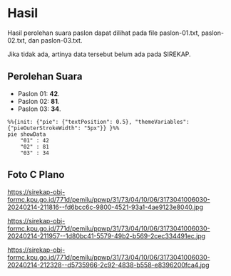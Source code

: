# Hasil

Hasil perolehan suara paslon dapat dilihat pada file paslon-01.txt, paslon-02.txt, dan paslon-03.txt.

Jika tidak ada, artinya data tersebut belum ada pada SIREKAP.

## Perolehan Suara

 * Paslon 01: **42**.
 * Paslon 02: **81**.
 * Paslon 03: **34**.

```mermaid
%%{init: {"pie": {"textPosition": 0.5}, "themeVariables": {"pieOuterStrokeWidth": "5px"}} }%%
pie showData
    "01" : 42
    "02" : 81
    "03" : 34
```
## Foto C Plano

https://sirekap-obj-formc.kpu.go.id/771d/pemilu/ppwp/31/73/04/10/06/3173041006030-20240214-211816--fd6bcc6c-9800-4521-93a1-4ae9123e8040.jpg

https://sirekap-obj-formc.kpu.go.id/771d/pemilu/ppwp/31/73/04/10/06/3173041006030-20240214-211957--1d80bc41-5579-49b2-b569-2cec334491ec.jpg

https://sirekap-obj-formc.kpu.go.id/771d/pemilu/ppwp/31/73/04/10/06/3173041006030-20240214-212328--d5735966-2c92-4838-b558-e8396200fca4.jpg
